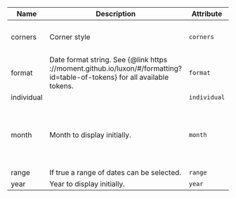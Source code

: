 | Name       | Description                   | Attribute        | Type                                      | Default             |
|------------|-------------------------------|------------------|-------------------------------------------|---------------------|
|corners| Corner style | `corners` | `"left" ｜ "right" ｜ "rounded"` | `'rounded'` |
|format| Date format string. See {@link https ://moment.github.io/luxon/#/formatting?id=table-of-tokens} for all available tokens. | `format` | `string` | `'yyyy/LL/dd'` |
|individual|  | `individual` | `boolean` | `true` |
|month| Month to display initially. | `month` | `1 ｜ 10 ｜ 11 ｜ 12 ｜ 2 ｜ 3 ｜ 4 ｜ 5 ｜ 6 ｜ 7 ｜ 8 ｜ 9` | `DateTime.now().month` |
|range| If true a range of dates can be selected. | `range` | `boolean` | `true` |
|year| Year to display initially. | `year` | `number` | `DateTime.now().year` |
